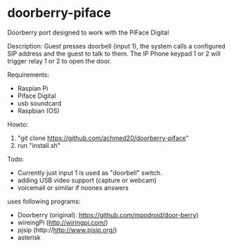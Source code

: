 doorberry-piface
================

Doorberry port designed to work with the PiFace Digital

Description:
Guest presses doorbell (input 1), the system calls a configured SIP address and the guest to talk to them.
The IP Phone keypad 1 or 2 will trigger relay 1 or 2 to open the door.


Requirements:
- Raspian Pi
- Piface Digital
- usb soundcard
- Raspbian (OS)


Howto:
1. "git clone https://github.com/achmed20/doorberry-piface"
2. run "install.sh"


Todo: 
- Currently just input 1 is used as "doorbell" switch.
- adding USB video support (capture or webcam)
- voicemail or similar if noones answers


uses following programs:
- Doorberry (original): https://github.com/mpodroid/door-berry)
- wireingPi (http://wiringpi.com/)
- pjsip (http://http://www.pjsip.org/)
- asterisk
